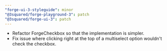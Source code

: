 ```yaml
---
"forge-ui-3-styleguide": minor
"@3squared/forge-playground-3": patch
"@3squared/forge-ui-3": patch
---
```


- Refactor ForgeCheckbox so that the implementation is simpler.
- Fix issue where clicking right at the top of a multiselect option wouldn't check the checkbox.